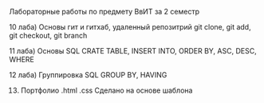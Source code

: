 Лабораторные работы по предмету ВвИТ за 2 семестр

 10 лаба) Основы гит и гитхаб, удаленный репозитрий
 git clone, git add, git checkout, git branch
 
 11 лаба) Основы SQL 
 CRATE TABLE, INSERT INTO, ORDER BY, ASC, DESC, WHERE
 
 12 лаба) Группировка SQL
 GROUP BY, HAVING
 
 13) Портфолио
 .html
 .css
 Сделано на основе шаблона
